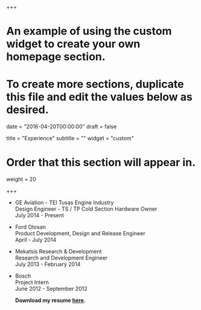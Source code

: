 +++
# An example of using the custom widget to create your own homepage section.
# To create more sections, duplicate this file and edit the values below as desired.

date = "2016-04-20T00:00:00"
draft = false

title = "Experience"
subtitle = ""
widget = "custom"

# Order that this section will appear in.
weight = 20

+++

- GE Aviation - TEI Tusas Engine Industry    
    Design Engineer - TS / TP Cold Section Hardware Owner   
    July 2014 - Present

- Ford Otosan  
    Product Development, Design and Release Engineer  
    April - July 2014


- Mekatsis Research & Development  
    Research and Development Engineer  
    July 2013 - February 2014

- Bosch  
    Project Intern  
    June 2012 - September 2012  

    **Download my resume [here](../../pdf/Erdogan_Ozalp_CV.pdf).**

